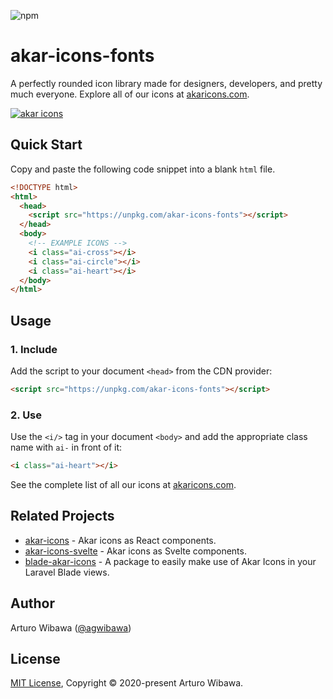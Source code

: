 ![npm](https://img.shields.io/npm/v/akar-icons-fonts?style=for-the-badge)

# akar-icons-fonts
A perfectly rounded icon library made for designers, developers, and pretty much everyone. Explore all of our icons at [akaricons.com](https://akaricons.com).

<a href="https://akaricons.com" target="_blank">
  <img alt="akar icons" src="https://repository-images.githubusercontent.com/306119910/c3a57000-2be0-11eb-88a2-2714f9bafcd4">
</a>

## Quick Start
Copy and paste the following code snippet into a blank `html` file.

```html
<!DOCTYPE html>
<html>
  <head>
    <script src="https://unpkg.com/akar-icons-fonts"></script>
  </head>
  <body>
    <!-- EXAMPLE ICONS -->
    <i class="ai-cross"></i>
    <i class="ai-circle"></i>
    <i class="ai-heart"></i>
  </body>
</html>
```

## Usage

### 1. Include
Add the script to your document `<head>` from the CDN provider:

```html
<script src="https://unpkg.com/akar-icons-fonts"></script>
```

### 2. Use
Use the `<i/>` tag in your document `<body>` and add the appropriate class name with `ai-` in front of it:

```html
<i class="ai-heart"></i>
```

See the complete list of all our icons at [akaricons.com](https://akaricons.com).

## Related Projects
* [akar-icons](https://github.com/artcoholic/akar-icons) - Akar icons as React components.
* [akar-icons-svelte](https://github.com/WilliamVenner/akar-icons-svelte) - Akar icons as Svelte components.
* [blade-akar-icons](https://github.com/codeat3/blade-akar-icons) - A package to easily make use of Akar Icons in your Laravel Blade views.

## Author
Arturo Wibawa ([@agwibawa](https://twitter.com/agwibawa))

## License
[MIT License](./LICENSE), Copyright © 2020-present Arturo Wibawa.

